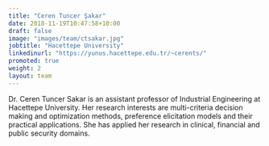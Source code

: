 ```yaml
---
title: "Ceren Tuncer Şakar"
date: 2018-11-19T10:47:58+10:00
draft: false
image: "images/team/ctsakar.jpg"
jobtitle: "Hacettepe University"
linkedinurl: "https://yunus.hacettepe.edu.tr/~cerents/"
promoted: true
weight: 2
layout: team
---
```


Dr. Ceren Tuncer Sakar is an assistant professor of Industrial Engineering at Hacettepe University. Her research interests are multi-criteria decision making and optimization methods, preference elicitation models and their practical applications. She has applied her research in clinical, financial and public security domains.
